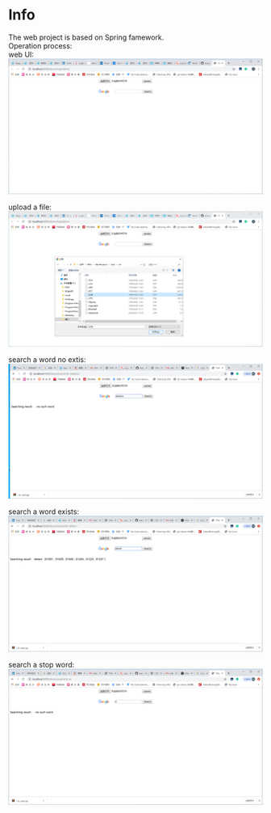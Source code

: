 # Info
The web project is based on Spring famework.  
Operation process:  
web UI:  
![Image text](https://github.com/baoyangisapig/image/blob/master/screen1.png)


upload a file:
![Image text](https://github.com/baoyangisapig/image/blob/master/screen2.png)

search a word no extis:
![Image text](https://github.com/baoyangisapig/image/blob/master/1.png)

search a word exists:
![Image text](https://github.com/baoyangisapig/image/blob/master/2.png)

search a stop word:
![Image text](https://github.com/baoyangisapig/image/blob/master/3.png)
